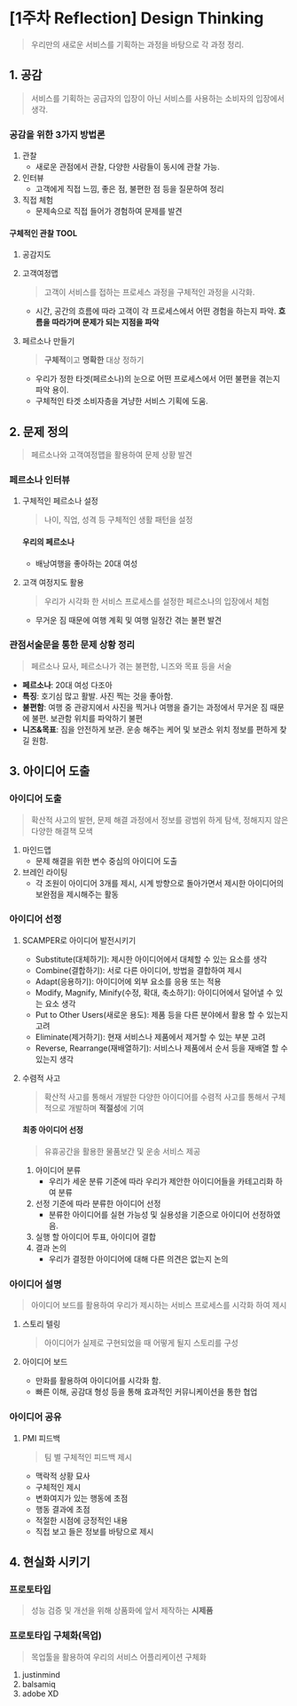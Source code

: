 # [1주차 Reflection] Design Thinking

> 우리만의 새로운 서비스를 기획하는 과정을 바탕으로 각 과정 정리.

## 1. 공감

> 서비스를 기획하는 공급자의 입장이 아닌 서비스를 사용하는 소비자의 입장에서 생각.

### 공감을 위한 3가지 방법론

1. 관찰
   - 새로운 관점에서 관찰, 다양한 사람들이 동시에 관찰 가능.
2. 인터뷰
   - 고객에게 직접 느낌, 좋은 점, 불편한 점 등을 질문하여 정리
3. 직접 체험
   - 문제속으로 직접 들어가 경험하여 문제를 발견

#### 구체적인 관찰 TOOL

1. 공감지도

2. 고객여정맵

   > 고객이 서비스를 접하는 프로세스 과정을 구체적인 과정을 시각화.

   - 시간, 공간의 흐름에 따라 고객이 각 프로세스에서 어떤 경험을 하는지 파악. **흐름을 따라가며 문제가 되는 지점을 파악**

3. 페르소나 만들기

   > **구체적**이고 **명확한** 대상 정하기

   - 우리가 정한 타겟(페르소나)의 눈으로 어떤 프로세스에서 어떤 불편을 겪는지 파악 용이.
   - 구체적인 타겟 소비자층을 겨냥한 서비스 기획에 도움.

## 2. 문제 정의

> 페르소나와 고객여정맵을 활용하여 문제 상황 발견

### 페르소나 인터뷰

1. 구체적인 페르소나 설정

   > 나이, 직업, 성격 등 구체적인 생활 패턴을 설정

   #### 우리의 페르소나

   - 배낭여행을 좋아하는 20대 여성

2. 고객 여정지도 활용

   > 우리가 시각화 한 서비스 프로세스를 설정한 페르소나의 입장에서 체험

   - 무거운 짐 때문에 여행 계획 및 여행 일정간 겪는 불편 발견

### 관점서술문을 통한 문제 상황 정리

> 페르소나 묘사, 페르소나가 겪는 불편함, 니즈와 목표 등을 서술

- **페르소나**: 20대 여성 다조아
- **특징**: 호기심 많고 활발. 사진 찍는 것을 좋아함.
- **불편함**: 여행 중 관광지에서 사진을 찍거나 여행을 즐기는 과정에서 무거운 짐 때문에 불편. 보관함 위치를 파악하기 불편
- **니즈&목표**: 짐을 안전하게 보관. 운송 해주는 케어 및 보관소 위치 정보를 편하게 찾길 원함.

## 3. 아이디어 도출

### 아이디어 도출

> 확산적 사고의 발현, 문제 해결 과정에서 정보를 광범위 하게 탐색, 정해지지 않은 다양한 해결책 모색

1. 마인드맵
   - 문제 해결을 위한 변수 중심의 아이디어 도출
2. 브레인 라이팅
   - 각 조원이 아이디어 3개를 제시, 시계 방향으로 돌아가면서 제시한 아이디어의 보완점을 제시해주는 활동

### 아이디어 선정

1. SCAMPER로 아이디어 발전시키기

   - Substitute(대체하기): 제시한 아이디어에서 대체할 수 있는 요소를 생각
   - Combine(결합하기): 서로 다른 아이디어, 방법을 결합하여 제시
   - Adapt(응용하기): 아이디어에 외부 요소를 응용 또는 적용
   - Modify, Magnify, Minify(수정, 확대, 축소하기): 아이디어에서 덜어낼 수 있는 요소 생각
   - Put to Other Users(새로운 용도):  제품 등을 다른 분야에서 활용 할 수 있는지 고려
   - Eliminate(제거하기): 현재 서비스나 제품에서 제거할 수 있는 부분 고려
   - Reverse, Rearrange(재배열하기): 서비스나 제품에서  순서 등을 재배열 할 수 있는지 생각

2. 수렴적 사고

   > 확산적 사고를 통해서 개발한 다양한 아이디어를 수렴적 사고를 통해서 구체적으로 개발하며 **적절성**에 기여

   #### 최종 아이디어 선정

   > 유휴공간을 활용한 물품보간 및 운송 서비스 제공

   1. 아이디어 분류
      - 우리가 세운 분류 기준에 따라 우리가 제안한 아이디어들을 카테고리화 하여 분류
   2. 선정 기준에 따라 분류한 아이디어 선정
      - 분류한 아이디어를 실현 가능성 및 실용성을 기준으로 아이디어 선정하였음.
   3. 실행 할 아이디어 투표, 아이디어 결합
   4. 결과 논의
      - 우리가 결정한 아이디어에 대해 다른 의견은 없는지 논의

### 아이디어 설명

> 아이디어 보드를 활용하여 우리가 제시하는 서비스 프로세스를 시각화 하여 제시

1. 스토리 텔링

   > 아이디어가 실제로 구현되었을 때 어떻게 될지 스토리를 구성

2. 아이디어 보드

   - 만화를 활용하여 아이디어를 시각화 함.
   - 빠른 이해, 공감대 형성 등을 통해 효과적인 커뮤니케이션을 통한 협업

### 아이디어 공유

1. PMI 피드백

   > 팀 별 구체적인 피드백 제시

   - 맥락적 상황 묘사
   - 구체적인 제시
   - 변화여지가 있는 행동에 초점
   - 행동 결과에 초점
   - 적절한 시점에 긍정적인 내용
   - 직접 보고 들은 정보를 바탕으로 제시

## 4. 현실화 시키기

### 프로토타입

> 성능 검증 및 개선을 위해 상품화에 앞서 제작하는 **시제품**

### 프로토타입 구체화(목업)

> 목업툴을 활용하여 우리의 서비스 어플리케이션 구체화

1. justinmind
2. balsamiq
3. adobe XD
